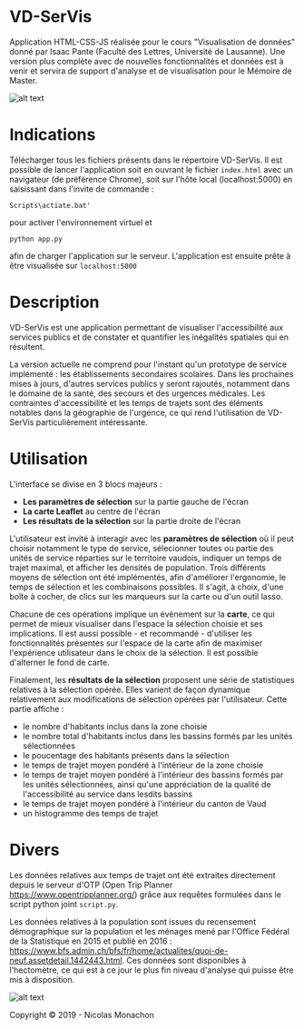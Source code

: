# VD-SerVis
Application HTML-CSS-JS réalisée pour le cours "Visualisation de données" donné par Isaac Pante (Faculté des Lettres, Université de Lausanne). Une version plus complète avec de nouvelles fonctionnalités et données est à venir et servira de support d'analyse et de visualisation pour le Mémoire de Master.


![alt text](https://github.com/nmonach2/VD-SerVis/blob/master/CaptureAppli.JPG)

# Indications
Télécharger tous les fichiers présents dans le répertoire VD-SerVis.
Il est possible de lancer l'application soit en ouvrant le fichier `index.html` avec un navigateur (de préférence Chrome), soit sur l'hôte local (localhost:5000) en saisissant dans l'invite de commande :

`Scripts\actiate.bat'`

pour activer l'environnement virtuel et 

`python app.py`

afin de charger l'application sur le serveur. L'application est ensuite prête à être visualisée sur `localhost:5000`

# Description

VD-SerVis est une application permettant de visualiser l'accessibilité aux services publics et de constater et quantifier les inégalités spatiales qui en résultent. 

La version actuelle ne comprend pour l'instant qu'un prototype de service implémenté : les établissements secondaires scolaires. Dans les prochaines mises à jours, d'autres services publics y seront rajoutés, notamment dans le domaine de la santé, des secours et des urgences médicales. Les contraintes d'accessibilité et les temps de trajets sont des éléments notables dans la géographie de l'urgence, ce qui rend l'utilisation de VD-SerVis particulièrement intéressante.

# Utilisation

L'interface se divise en 3 blocs majeurs :
- **Les paramètres de sélection** sur la partie gauche de l'écran
- **La carte Leaflet** au centre de l'écran
- **Les résultats de la sélection** sur la partie droite de l'écran

L'utilisateur est invité à interagir avec les **paramètres de sélection** où il peut choisir notamment le type de service, sélecionner toutes ou partie des unités de service réparties sur le territoire vaudois, indiquer un temps de trajet maximal, et afficher les densités de population. Trois différents moyens de sélection ont été implémentés, afin d'améliorer l'ergonomie, le temps de sélection et les combinaisons possibles. Il s'agit, à choix, d'une boîte à cocher, de clics sur les marqueurs sur la carte ou d'un outil lasso. 

Chacune de ces opérations implique un évènement sur la **carte**, ce qui permet de mieux visualiser dans l'espace la sélection choisie et ses implications. Il est aussi possible - et recommandé - d'utiliser les fonctionnalités présentes sur l'espace de la carte afin de maximiser l'expérience utilisateur dans le choix de la sélection. Il est possible d'alterner le fond de carte.

Finalement, les **résultats de la sélection** proposent une série de statistiques relatives à la sélection opérée. Elles varient de façon dynamique relativement aux modifications de sélection opérées par l'utilisateur. Cette partie affiche :
- le nombre d'habitants inclus dans la zone choisie
- le nombre total d'habitants inclus dans les bassins formés par les unités sélectionnées
- le poucentage des habitants présents dans la sélection
- le temps de trajet moyen pondéré à l'intérieur de la zone choisie
- le temps de trajet moyen pondéré à l'intérieur des bassins formés par les unités sélectionnées, ainsi qu'une appréciation de la qualité de l'accessibilité au service dans lesdits bassins
- le temps de trajet moyen pondéré à l'intérieur du canton de Vaud
- un histogramme des temps de trajet


# Divers

Les données relatives aux temps de trajet ont été extraites directement depuis le serveur d'OTP (Open Trip Planner https://www.opentripplanner.org/) grâce aux requêtes formulées dans le script python joint `script.py`.

Les données relatives à la population sont issues du recensement démographique sur la population et les ménages mené par l'Office Fédéral de la Statistique en 2015 et publié en 2016 : https://www.bfs.admin.ch/bfs/fr/home/actualites/quoi-de-neuf.assetdetail.1442443.html. Ces données sont disponibles à l'hectomètre, ce qui est à ce jour le plus fin niveau d'analyse qui puisse être mis à disposition.

![alt text](https://github.com/nmonach2/VD-SerVis/blob/master/CaptureAppli2.JPG)

Copyright © 2019 - Nicolas Monachon

